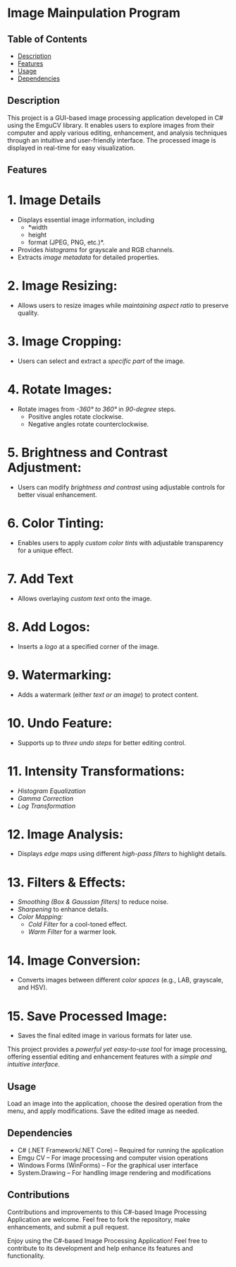 # Image Mainpulation Program 

## Table of Contents
- [Description](#Description)
- [Features](#Features)
- [Usage](#Usage)
- [Dependencies](#Dependencies)

## Description
This project is a GUI-based image processing application developed in C# using the EmguCV library. It enables users to explore images from their computer and apply various editing, enhancement, and analysis techniques through an intuitive and user-friendly interface. The processed image is displayed in real-time for easy visualization.


## Features

 # 1. Image Details
   - Displays essential image information, including
      - *width
      - height
      - format (JPEG, PNG, etc.)*.  
   - Provides *histograms* for grayscale and RGB channels.  
   - Extracts *image metadata* for detailed properties.
     
 # 2. Image Resizing:
   - Allows users to resize images while *maintaining aspect ratio* to preserve quality.  

 # 3. Image Cropping:
   - Users can select and extract a *specific part* of the image.
     
 # 4. Rotate Images:
   - Rotate images from *-360° to 360°* in *90-degree* steps.
     - Positive angles rotate clockwise.
     - Negative angles rotate counterclockwise.

 # 5. Brightness and Contrast Adjustment:
   - Users can modify *brightness and contrast* using adjustable controls for better visual enhancement.  

 # 6. Color Tinting:
   - Enables users to apply *custom color tints* with adjustable transparency for a unique effect.  

# 7. Add Text
   - Allows overlaying *custom text* onto the image.  

# 8. Add Logos:
   - Inserts a *logo* at a specified corner of the image.  

# 9. Watermarking:
   - Adds a watermark (either *text or an image*) to protect content.  

# 10. Undo Feature:
   - Supports up to *three undo steps* for better editing control.

# 11. Intensity Transformations:
   - *Histogram Equalization* 
   - *Gamma Correction*  
   - *Log Transformation*  

# 12. Image Analysis:
   - Displays *edge maps* using different *high-pass filters* to highlight details.  

# 13. Filters & Effects:
   - *Smoothing (Box & Gaussian filters)* to reduce noise.  
   - *Sharpening* to enhance details.  
   - *Color Mapping:*
      - *Cold Filter* for a cool-toned effect.
      - *Warm Filter* for a warmer look.

# 14. Image Conversion:
   - Converts images between different *color spaces* (e.g., LAB, grayscale, and HSV).

# 15. Save Processed Image:
   - Saves the final edited image in various formats for later use.

This project provides a *powerful yet easy-to-use tool* for image processing, offering essential editing and enhancement features with a *simple and intuitive interface*.

 ## Usage
 
  Load an image into the application, choose the desired operation from the menu, and apply modifications. Save the edited image as needed.


## Dependencies

   -  C# (.NET Framework/.NET Core) – Required for running the application
   -  Emgu CV – For image processing and computer vision operations
   -  Windows Forms (WinForms) – For the graphical user interface
   -  System.Drawing – For handling image rendering and modifications

 ## Contributions
 
  Contributions and improvements to this C#-based Image Processing Application are welcome. Feel free to fork the repository, make enhancements, and submit a pull request.


 
  Enjoy using the C#-based Image Processing Application! Feel free to contribute to its development and help enhance its features and functionality.
 

